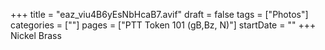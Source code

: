 +++
title = "eaz_viu4B6yEsNbHcaB7.avif"
draft = false
tags = ["Photos"]
categories = [""]
pages = ["PTT Token 101 (gB,Bz, N)"]
startDate = ""
+++
Nickel Brass
